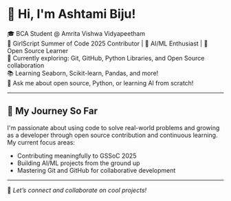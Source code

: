 # 👋 Hi, I'm Ashtami Biju!

🎓 BCA Student @ Amrita Vishwa Vidyapeetham  
🌟 GirlScript Summer of Code 2025 Contributor | 🤖 AI/ML Enthusiast | 🧠 Open Source Learner  
🔭 Currently exploring: Git, GitHub, Python Libraries, and Open Source collaboration  
📚 Learning Seaborn, Scikit-learn, Pandas, and more!  
💬 Ask me about open source, Python, or learning AI from scratch!

---

## 🚀 My Journey So Far
I'm passionate about using code to solve real-world problems and growing as a developer through open source contribution and continuous learning.  
My current focus areas:
- Contributing meaningfully to GSSoC 2025
- Building AI/ML projects from the ground up
- Mastering Git and GitHub for collaborative development

---

📌 *Let’s connect and collaborate on cool projects!*
